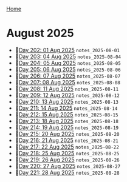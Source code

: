 [Home](../../main.md)

# August 2025

- 📝[Day 202: 01 Aug 2025](./08/notes_2025-08-01.md) `notes_2025-08-01`
- 📝[Day 203: 04 Aug 2025](./08/notes_2025-08-04.md) `notes_2025-08-04`
- 📝[Day 204: 05 Aug 2025](./08/notes_2025-08-05.md) `notes_2025-08-05`
- 📝[Day 205: 06 Aug 2025](./08/notes_2025-08-06.md) `notes_2025-08-06`
- 📝[Day 206: 07 Aug 2025](./08/notes_2025-08-07.md) `notes_2025-08-07`
- 📝[Day 207: 08 Aug 2025](./08/notes_2025-08-08.md) `notes_2025-08-08`
- 📝[Day 208: 11 Aug 2025](./08/notes_2025-08-11.md) `notes_2025-08-11`
- 📝[Day 209: 12 Aug 2025](./08/notes_2025-08-12.md) `notes_2025-08-12`
- 📝[Day 210: 13 Aug 2025](./08/notes_2025-08-13.md) `notes_2025-08-13`
- 📝[Day 211: 14 Aug 2025](./08/notes_2025-08-14.md) `notes_2025-08-14`
- 📝[Day 212: 15 Aug 2025](./08/notes_2025-08-15.md) `notes_2025-08-15`
- 📝[Day 213: 18 Aug 2025](./08/notes_2025-08-18.md) `notes_2025-08-18`
- 📝[Day 214: 19 Aug 2025](./08/notes_2025-08-19.md) `notes_2025-08-19`
- 📝[Day 215: 20 Aug 2025](./08/notes_2025-08-20.md) `notes_2025-08-20`
- 📝[Day 216: 21 Aug 2025](./08/notes_2025-08-21.md) `notes_2025-08-21`
- 📝[Day 217: 22 Aug 2025](./08/notes_2025-08-22.md) `notes_2025-08-22`
- 📝[Day 218: 25 Aug 2025](./08/notes_2025-08-25.md) `notes_2025-08-25`
- 📝[Day 219: 26 Aug 2025](./08/notes_2025-08-26.md) `notes_2025-08-26`
- 📝[Day 220: 27 Aug 2025](./08/notes_2025-08-27.md) `notes_2025-08-27`
- 📝[Day 221: 28 Aug 2025](./08/notes_2025-08-28.md) `notes_2025-08-28`

